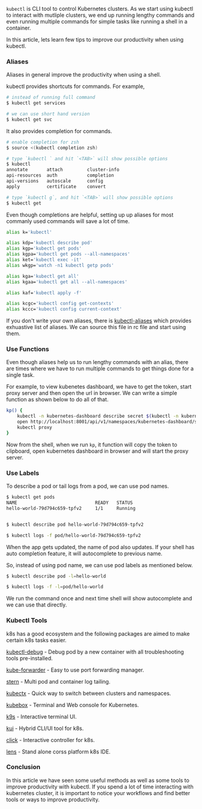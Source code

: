 <!--
.. title: Tips On Improving kubectl Productivity
.. slug: tips-on-improving-kubectl-productivity
.. date: 2020-05-31 18:42:00 UTC+05:30
.. tags: kubernetes, devops
.. category: tech
.. link:
.. description: How to improve your productivity with kubectl from any shell and using some k8s specific tools.
.. type: text
-->

`kubectl` is CLI tool to control Kubernetes clusters. As we start using kubectl to interact with mutliple clusters, we end up running lengthy commands and even running multiple commands for simple tasks like running a shell in a container.

In this article, lets learn few tips to improve our productivity when using kubectl.


### Aliases

Aliases in general improve the productivity when using a shell.

kubectl provides shortcuts for commands. For example,

```sh
# instead of running full command
$ kubectl get services

# we can use short hand version
$ kubectl get svc
```

It also provides completion for commands.

```sh
# enable completion for zsh
$ source <(kubectl completion zsh)

# type `kubectl ` and hit `<TAB>` will show possible options
$ kubectl
annotate       attach         cluster-info
api-resources  auth           completion
api-versions   autoscale      config
apply          certificate    convert

# type `kubectl g`, and hit `<TAB>` will show possible options
$ kubectl get
```

Even though completions are helpful, setting up up aliases for most commanly used commands will save a lot of time.

```sh
alias k='kubectl'

alias kdp='kubectl describe pod'
alias kgp='kubectl get pods'
alias kgpa='kubectl get pods --all-namespaces'
alias ket='kubectl exec -it'
alias wkgp='watch -n1 kubectl getp pods'

alias kga='kubectl get all'
alias kgaa='kubectl get all --all-namespaces'

alias kaf='kubectl apply -f'

alias kcgc='kubectl config get-contexts'
alias kccc='kubectl config current-context'
```

If you don't write your own aliases, there is [kubectl-aliases](https://github.com/ahmetb/kubectl-aliases) which provides exhuastive list of aliases. We can source this file in rc file and start using them.


### Use Functions

Even though aliases help us to run lengthy commands with an alias, there are times where we have to run multiple commands to get things done for a single task.

For example, to view kubenetes dashboard, we have to get the token, start proxy server and then open the url in browser. We can write a simple function as shown below to do all of that.

```sh
kp() {
    kubectl -n kubernetes-dashboard describe secret $(kubectl -n kubernetes-dashboard get secret | grep admin-user | awk '{print $1}') | grep 'token:' | awk '{print $2}' | pbcopy
    open http://localhost:8001/api/v1/namespaces/kubernetes-dashboard/services/https:kubernetes-dashboard:/proxy/
    kubectl proxy
}
```

Now from the shell, when we run `kp`, it function will copy the token to clipboard, open kubernetes dashboard in browser and will start the proxy server.


### Use Labels

To describe a pod or tail logs from a pod, we can use pod names.

```sh
$ kubectl get pods
NAME                             READY   STATUS
hello-world-79d794c659-tpfv2     1/1     Running


$ kubectl describe pod hello-world-79d794c659-tpfv2

$ kubectl logs -f pod/hello-world-79d794c659-tpfv2
```

When the app gets updated, the name of pod also updates. If your shell has auto completion feature, it will autocomplete to previous name.

So, instead of using pod name, we can use pod labels as mentioned below.

```sh
$ kubectl describe pod -l=hello-world

$ kubectl logs -f -l=pod/hello-world
```

We run the command once and next time shell will show autocomplete and we can use that directly.


### Kubectl Tools

k8s has a good ecosystem and the following packages are aimed to make certain k8s tasks easier.

[kubectl-debug](https://github.com/aylei/kubectl-debug) - Debug pod by a new container with all troubleshooting tools pre-installed.

[kube-forwarder](https://github.com/pixel-point/kube-forwarder) - Easy to use port forwarding manager.

[stern](https://github.com/wercker/stern) - Multi pod and container log tailing.

[kubectx](https://github.com/ahmetb/kubectx) - Quick way to switch between clusters and namespaces.

[kubebox](https://github.com/astefanutti/kubebox) - Terminal and Web console for Kubernetes.

[k9s](https://github.com/derailed/k9s) - Interactive terminal UI.

[kui](https://github.com/IBM/kui) - Hybrid CLI/UI tool for k8s.

[click](https://github.com/databricks/click) - Interactive controller for k8s.

[lens](https://github.com/lensapp/lens) - Stand alone corss platform k8s IDE.


### Conclusion

In this article we have seen some useful methods as well as some tools to improve productivity with kubectl. If you spend a lot of time interacting with kubernetes cluster, it is important to notice your workflows and find better tools or ways to improve productivity.
